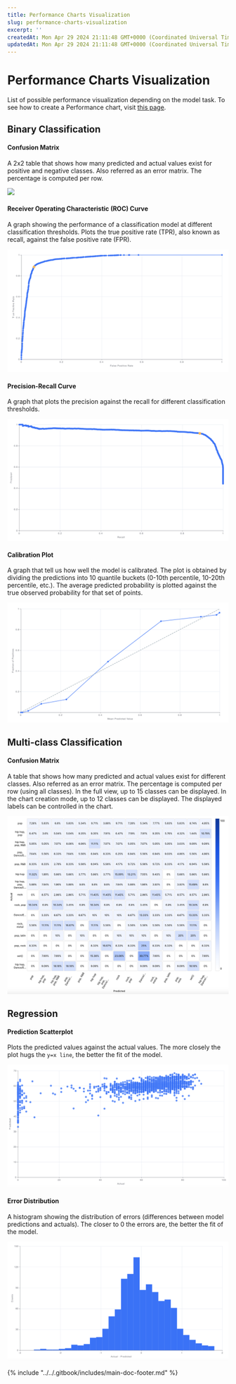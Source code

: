 ```yaml
---
title: Performance Charts Visualization
slug: performance-charts-visualization
excerpt: ''
createdAt: Mon Apr 29 2024 21:11:48 GMT+0000 (Coordinated Universal Time)
updatedAt: Mon Apr 29 2024 21:11:48 GMT+0000 (Coordinated Universal Time)
---
```


# Performance Charts Visualization

List of possible performance visualization depending on the model task. To see how to create a Performance chart, visit [this page](performance-charts-creation.md).

## Binary Classification

#### Confusion Matrix

A 2x2 table that shows how many predicted and actual values exist for positive and negative classes. Also referred as an error matrix. The percentage is computed per row.

![](../../.gitbook/assets/confusion\_matrix.png)

#### Receiver Operating Characteristic (ROC) Curve

A graph showing the performance of a classification model at different classification thresholds. Plots the true positive rate (TPR), also known as recall, against the false positive rate (FPR).

![](../../.gitbook/assets/roc.png)

#### Precision-Recall Curve

A graph that plots the precision against the recall for different classification thresholds.

![](../../.gitbook/assets/precision-recall.png)

#### Calibration Plot

A graph that tell us how well the model is calibrated. The plot is obtained by dividing the predictions into 10 quantile buckets (0-10th percentile, 10-20th percentile, etc.). The average predicted probability is plotted against the true observed probability for that set of points.

![](../../.gitbook/assets/calibration-plot.png)

## Multi-class Classification

#### Confusion Matrix

A table that shows how many predicted and actual values exist for different classes. Also referred as an error matrix. The percentage is computed per row (using all classes). In the full view, up to 15 classes can be displayed. In the chart creation mode, up to 12 classes can be displayed. The displayed labels can be controlled in the chart.

![](../../.gitbook/assets/multi-class-confusion-matrix.png)

## Regression

#### Prediction Scatterplot

Plots the predicted values against the actual values. The more closely the plot hugs the `y=x line`, the better the fit of the model.

![](../../.gitbook/assets/prediction-scatterplot.png)

#### Error Distribution

A histogram showing the distribution of errors (differences between model predictions and actuals). The closer to 0 the errors are, the better the fit of the model.

![](../../.gitbook/assets/error-distribution.png)

{% include "../../.gitbook/includes/main-doc-footer.md" %}

